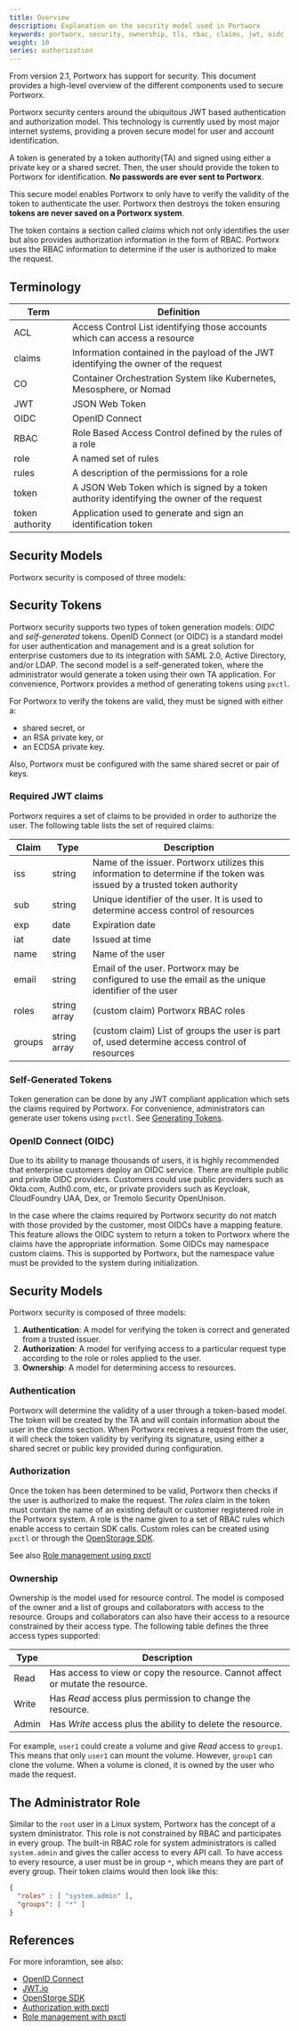 ```yaml
---
title: Overview
description: Explanation on the security model used in Portworx
keywords: portworx, security, ownership, tls, rbac, claims, jwt, oidc
weight: 10
series: authorization
---
```


From version 2.1, Portworx has support for security. This document provides a high-level overview of the different components used to secure Portworx.

Portworx security centers around the ubiquitous JWT based authentication and
authorization model. This technology is currently used by most major internet
systems, providing a proven secure model for user and account identification.

A token is generated by a token authority(TA) and signed using either a private key or a shared secret. Then, the user should provide the token to Portworx for identification. **No passwords are ever sent to Portworx**.

This secure model enables Portworx to only have to verify the validity of the token to authenticate the user. Portworx then destroys the token ensuring **tokens are never saved on a Portworx system**.

The token contains a section called _claims_ which not only identifies the user but also provides authorization information in the form of RBAC. Portworx uses the RBAC information to determine if the user is authorized to make the request.

## Terminology

| Term | Definition |
| ---- | ---------- |
| ACL | Access Control List identifying those accounts which can access a resource|
| claims | Information contained in the payload of the JWT identifying the owner of the request |
| CO | Container Orchestration System like Kubernetes, Mesosphere, or Nomad |
| JWT | JSON Web Token |
| OIDC | OpenID Connect |
| RBAC | Role Based Access Control defined by the rules of a role |
| role | A named set of rules |
| rules | A description of the permissions for a role |
| token | A JSON Web Token which is signed by a token authority identifying the owner of the request |
| token authority | Application used to generate and sign an identification token |


## Security Models
Portworx security is composed of three models:

## Security Tokens
Portworx security supports two types of token generation models: _OIDC_ and
_self-generated_ tokens. OpenID Connect (or OIDC) is a standard model for user authentication and management and is a great solution for enterprise customers due to its integration with SAML 2.0, Active Directory, and/or LDAP. The second model is a self-generated token, where the administrator would generate a token using their own TA application. For convenience, Portworx provides a method of generating tokens using `pxctl`.

For Portworx to verify the tokens are valid, they must be signed with either a:

* shared secret, or
* an RSA private key, or
* an ECDSA private key.

Also, Portworx must be configured with the same shared secret or pair of keys.

### Required JWT claims
Portworx requires a set of claims to be provided in order to authorize the user. The following table lists the set of required claims:

| Claim | Type | Description |
| ----- | ---- | ----------- |
| iss   | string | Name of the issuer. Portworx utilizes this information to determine if the token was issued by a trusted token authority |
| sub | string | Unique identifier of the user. It is used to determine access control of resources |
| exp | date | Expiration date |
| iat | date | Issued at time |
| name | string | Name of the user |
| email | string | Email of the user. Portworx may be configured to use the email as the unique identifier of the user |
| roles | string array | (custom claim) Portworx RBAC roles |
| groups | string array | (custom claim) List of groups the user is part of, used determine access control of resources |

### Self-Generated Tokens
Token generation can be done by any JWT compliant application which sets the claims required by Portworx. For convenience, administrators can generate user tokens using `pxctl`. See [Generating Tokens](/reference/cli/authorization/#generate_tokens).

### OpenID Connect (OIDC)
Due to its ability to manage thousands of users, it is highly recommended that enterprise customers deploy an OIDC service. There are multiple public and private OIDC providers. Customers could use public providers such as Okta.com, Auth0.com, etc, or private providers such as Keycloak, CloudFoundry UAA, Dex, or Tremolo Security OpenUnison.

In the case where the claims required by Portworx security do not match with those provided by the customer, most OIDCs have a mapping feature. This feature allows the OIDC system to return a token to Portworx where the claims have the appropriate information. Some OIDCs may namespace custom claims. This is supported by Portworx, but the namespace value must be provided to the system during initialization.

## Security Models
Portworx security is composed of three models:

1. **Authentication**: A model for verifying the token is correct and generated from
   a trusted issuer.
1. **Authorization**: A model for verifying access to a particular request type
   according to the role or roles applied to the user.
1. **Ownership**: A model for determining access to resources.


### Authentication
Portworx will determine the validity of a user through a token-based model. The token will be created by the TA and will contain information about the user in the _claims_ section. When Portworx receives a request from the user, it will check the token validity by verifying its signature, using either a shared secret or public key provided during configuration.

### Authorization
Once the token has been determined to be valid, Portworx then checks if the user is authorized to make the request. The _roles_ claim in the token must contain the name of an existing default or customer registered role in the Portworx system. A role is the name given to a set of RBAC rules which enable access to certain SDK calls. Custom roles can be created using `pxctl` or through the [OpenStorage SDK](https://libopenstorage.github.io/w/release-6.3.generated-api.html#serviceopenstorageapiopenstoragerole).

See also [Role management using pxctl](/reference/cli/role)

### Ownership
Ownership is the model used for resource control. The model is composed of the owner and a list of groups and collaborators with access to the resource. Groups and collaborators can also have their access to a resource constrained by their access type. The following table defines the three access types supported:

| Type | Description |
| ---- | ----------- |
| Read | Has access to view or copy the resource. Cannot affect or mutate the resource. |
| Write | Has _Read_ access plus permission to change the resource. |
| Admin | Has _Write_ access plus the ability to delete the resource. |

For example, `user1` could create a volume and give _Read_ access to `group1`. This means that only `user1` can mount the volume. However, `group1` can clone the volume. When a volume is cloned, it is owned by the user who made the request.

## The Administrator Role
Similar to the `root` user in a Linux system, Portworx has the concept of a system  dministrator. This role is not constrained by RBAC and participates in every group. The built-in RBAC role for system administrators is called `system.admin` and gives the caller access to every API call. To have access to every resource, a user must be in group `*`, which means they are part of every group. Their token claims would then look like this:

```json
{
  "roles" : [ "system.admin" ],
  "groups": [ "*" ]
}
```

## References
For more inforamtion, see also:

* [OpenID Connect](https://openid.net)
* [JWT.io](https://jwt.io)
* [OpenStorge SDK](https://libopenstorage.github.io/w/)
* [Authorization with pxctl](/reference/cli/authorization)
* [Role management with pxctl](/reference/cli/role)
